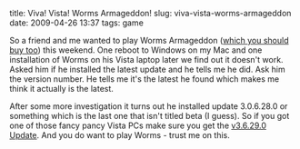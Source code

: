 title: Viva! Vista! Worms Armageddon!
slug: viva-vista-worms-armageddon
date: 2009-04-26 13:37
tags: game

So a friend and me wanted to play Worms Armageddon ([which you should buy too](http://christiankaula.com/categories/games/open-a-can-of-worms/)) this weekend. One reboot to Windows on my Mac and one installation of Worms on his Vista laptop later we find out it doesn't work. Asked him if he installed the latest update and he tells me he did. Ask him the version number. He tells me it's the latest he found which makes me think it actually is the latest.

After some more investigation it turns out he installed update 3.0.6.28.0 or something which is the last one that isn't titled beta (I guess). So if you got one of those fancy pancy Vista PCs make sure you get the [v3.6.29.0 Update](http://wormsarmageddon.team17.com/main.html?page=supp&area=upda&file=15). And you do want to play Worms - trust me on this.
